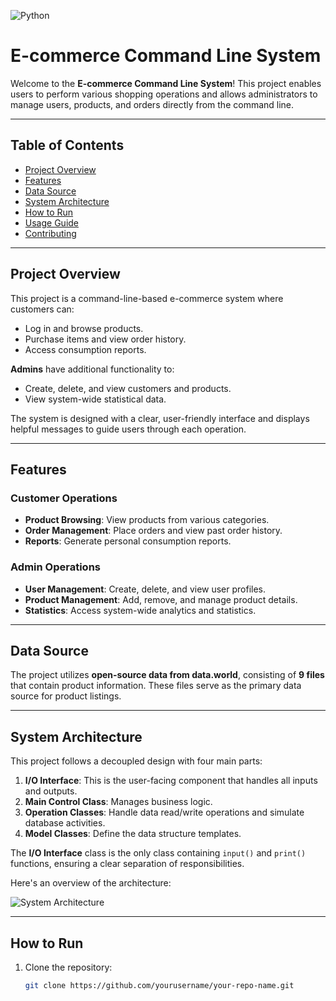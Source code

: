 ![Python](https://img.shields.io/badge/Python-3.x-blue)


# E-commerce Command Line System

Welcome to the **E-commerce Command Line System**! This project enables users to perform various shopping operations and allows administrators to manage users, products, and orders directly from the command line.

---

## Table of Contents
- [Project Overview](#project-overview)
- [Features](#features)
- [Data Source](#data-source)
- [System Architecture](#system-architecture)
- [How to Run](#how-to-run)
- [Usage Guide](#usage-guide)
- [Contributing](#contributing)

---

## Project Overview

This project is a command-line-based e-commerce system where customers can:
- Log in and browse products.
- Purchase items and view order history.
- Access consumption reports.

**Admins** have additional functionality to:
- Create, delete, and view customers and products.
- View system-wide statistical data.

The system is designed with a clear, user-friendly interface and displays helpful messages to guide users through each operation.

---

## Features

### Customer Operations
- **Product Browsing**: View products from various categories.
- **Order Management**: Place orders and view past order history.
- **Reports**: Generate personal consumption reports.

### Admin Operations
- **User Management**: Create, delete, and view user profiles.
- **Product Management**: Add, remove, and manage product details.
- **Statistics**: Access system-wide analytics and statistics.

---

## Data Source

The project utilizes **open-source data from data.world**, consisting of **9 files** that contain product information. These files serve as the primary data source for product listings.

---

## System Architecture

This project follows a decoupled design with four main parts:

1. **I/O Interface**: This is the user-facing component that handles all inputs and outputs.
2. **Main Control Class**: Manages business logic.
3. **Operation Classes**: Handle data read/write operations and simulate database activities.
4. **Model Classes**: Define the data structure templates.

The **I/O Interface** class is the only class containing `input()` and `print()` functions, ensuring a clear separation of responsibilities.

Here's an overview of the architecture:

![System Architecture](link-to-your-image.png)

---

## How to Run

1. Clone the repository:
   ```bash
   git clone https://github.com/yourusername/your-repo-name.git

